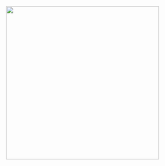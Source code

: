 <div id="header" align="center">
  <img src="https://media.giphy.com/media/MTVrODmaZKfhTjUQon/giphy.gif" width="400"/>
</div>
